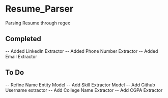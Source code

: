 # Resume_Parser
Parsing Resume through regex

## Completed
-- Added LinkedIn Extractor
-- Added Phone Number Extractor
-- Added Email Extractor

## To Do
-- Refine Name Entity Model
-- Add Skill Extractor Model
-- Add Github Username extractor
-- Add College Name Extractor
-- Add CGPA Extractor


